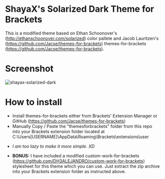 ShayaX's Solarized Dark Theme for Brackets
==================
This is a modified theme based on Ethan Schoonover's (http://ethanschoonover.com/solarized) color pallete and Jacob Lauritzen's (https://github.com/Jacse/themes-for-brackets) themes-for-brackets (https://github.com/Jacse/themes-for-brackets).

Screenshot
==================
![shayax-solarized-dark](https://raw.github.com/shayax/shayax-solarized-dark/screenshot.png)

How to install
==================
* Install themes-for-brackets either from Brackets' Extension Manager or GitHub (https://github.com/Jacse/themes-for-brackets)
* Manually Copy / Paste the "themesforbrackets" folder from this repo into your Brackets extension folder located at C:\Users\[USERNAME]\AppData\Roaming\Brackets\extensions\user
 - _I am too lazy to make it more simple. XD_
* **BONUS:** I have included a modified custom-work-for-brackets (https://github.com/DH3ALEJANDRO/custom-work-for-brackets) stylesheet for this theme which you can use. Just extract the zip archive into your Brackets extension folder as instructed above.
